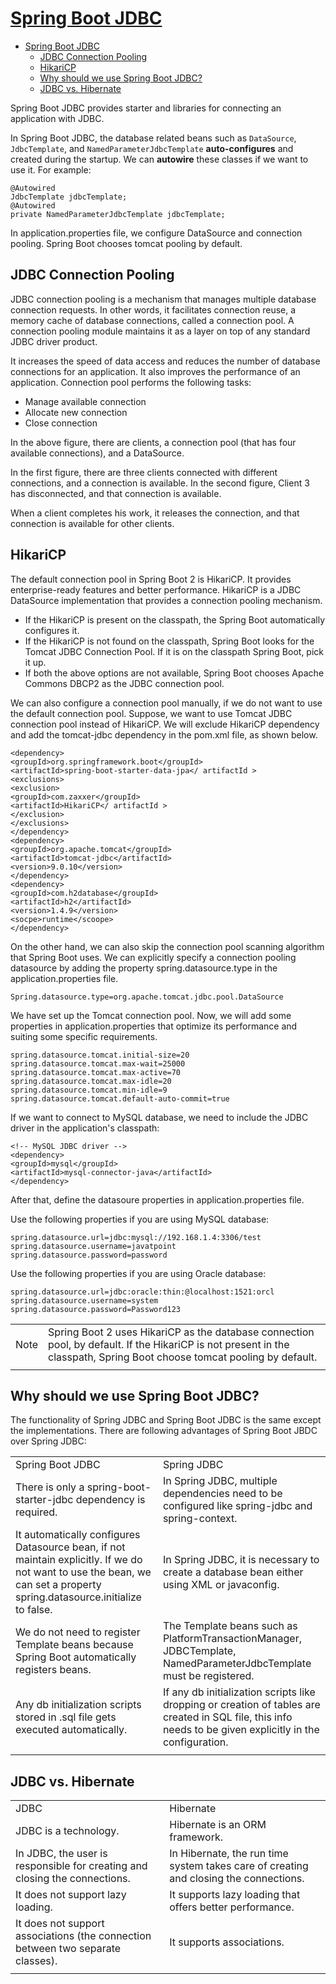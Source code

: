 # [Spring Boot JDBC](https://www.javatpoint.com/spring-boot-jdbc)

- [Spring Boot JDBC](#spring-boot-jdbc)
  - [JDBC Connection Pooling](#jdbc-connection-pooling)
  - [HikariCP](#hikaricp)
  - [Why should we use Spring Boot JDBC?](#why-should-we-use-spring-boot-jdbc)
  - [JDBC vs. Hibernate](#jdbc-vs-hibernate)

Spring Boot JDBC provides starter and libraries for connecting an application with JDBC.

In Spring Boot JDBC, the database related beans such as `DataSource`, `JdbcTemplate`, and `NamedParameterJdbcTemplate` **auto-configures** and created during the startup. We can **autowire** these classes if we want to use it. For example:

    @Autowired  
    JdbcTemplate jdbcTemplate;  
    @Autowired  
    private NamedParameterJdbcTemplate jdbcTemplate;

In application.properties file, we configure DataSource and connection pooling. Spring Boot chooses tomcat pooling by default.

## JDBC Connection Pooling

JDBC connection pooling is a mechanism that manages multiple database connection requests. In other words, it facilitates connection reuse, a memory cache of database connections, called a connection pool. A connection pooling module maintains it as a layer on top of any standard JDBC driver product.

It increases the speed of data access and reduces the number of database connections for an application. It also improves the performance of an application. Connection pool performs the following tasks:

- Manage available connection
- Allocate new connection
- Close connection

In the above figure, there are clients, a connection pool (that has four available connections), and a DataSource.

In the first figure, there are three clients connected with different connections, and a connection is available. In the second figure, Client 3 has disconnected, and that connection is available.

When a client completes his work, it releases the connection, and that connection is available for other clients.

## HikariCP

The default connection pool in Spring Boot 2 is HikariCP. It provides enterprise-ready features and better performance. HikariCP is a JDBC DataSource implementation that provides a connection pooling mechanism.

- If the HikariCP is present on the classpath, the Spring Boot automatically configures it.
- If the HikariCP is not found on the classpath, Spring Boot looks for the Tomcat JDBC Connection Pool. If it is on the classpath Spring Boot, pick it up.
- If both the above options are not available, Spring Boot chooses Apache Commons DBCP2 as the JDBC connection pool.

We can also configure a connection pool manually, if we do not want to use the default connection pool. Suppose, we want to use Tomcat JDBC connection pool instead of HikariCP. We will exclude HikariCP dependency and add the tomcat-jdbc dependency in the pom.xml file, as shown below.

    <dependency>  
    <groupId>org.springframework.boot</groupId>  
    <artifactId>spring-boot-starter-data-jpa</ artifactId >  
    <exclusions>  
    <exclusion>  
    <groupId>com.zaxxer</groupId>  
    <artifactId>HikariCP</ artifactId >  
    </exclusion>  
    </exclusions>  
    </dependency>  
    <dependency>  
    <groupId>org.apache.tomcat</groupId>  
    <artifactId>tomcat-jdbc</artifactId>  
    <version>9.0.10</version>  
    </dependency>  
    <dependency>  
    <groupId>com.h2database</groupId>  
    <artifactId>h2</artifactId>  
    <version>1.4.9</version>  
    <socpe>runtime</scoope>  
    </dependency>  

On the other hand, we can also skip the connection pool scanning algorithm that Spring Boot uses. We can explicitly specify a connection pooling datasource by adding the property spring.datasource.type in the application.properties file.

    Spring.datasource.type=org.apache.tomcat.jdbc.pool.DataSource

We have set up the Tomcat connection pool. Now, we will add some properties in application.properties that optimize its performance and suiting some specific requirements.

    spring.datasource.tomcat.initial-size=20  
    spring.datasource.tomcat.max-wait=25000  
    spring.datasource.tomcat.max-active=70  
    spring.datasource.tomcat.max-idle=20  
    spring.datasource.tomcat.min-idle=9  
    spring.datasource.tomcat.default-auto-commit=true  

If we want to connect to MySQL database, we need to include the JDBC driver in the application's classpath:

    <!-- MySQL JDBC driver -->  
    <dependency>  
    <groupId>mysql</groupId>  
    <artifactId>mysql-connector-java</artifactId>  
    </dependency>

After that, define the datasoure properties in application.properties file.

Use the following properties if you are using MySQL database:

    spring.datasource.url=jdbc:mysql://192.168.1.4:3306/test  
    spring.datasource.username=javatpoint  
    spring.datasource.password=password  

Use the following properties if you are using Oracle database:

    spring.datasource.url=jdbc:oracle:thin:@localhost:1521:orcl  
    spring.datasource.username=system  
    spring.datasource.password=Password123  

|||
|-|-|
Note|Spring Boot 2 uses HikariCP as the database connection pool, by default. If the HikariCP is not present in the classpath, Spring Boot choose tomcat pooling by default.
|||

## Why should we use Spring Boot JDBC?

The functionality of Spring JDBC and Spring Boot JDBC is the same except the implementations. There are following advantages of Spring Boot JBDC over Spring JDBC:

||| 
|-|-| 
Spring Boot JDBC|Spring JDBC
There is only a spring-boot-starter-jdbc dependency is required.|In Spring JDBC, multiple dependencies need to be configured like spring-jdbc and spring-context.
It automatically configures Datasource bean, if not maintain explicitly. If we do not want to use the bean, we can set a property spring.datasource.initialize to false.|In Spring JDBC, it is necessary to create a database bean either using XML or javaconfig.
We do not need to register Template beans because Spring Boot automatically registers beans.|The Template beans such as PlatformTransactionManager, JDBCTemplate, NamedParameterJdbcTemplate must be registered.
Any db initialization scripts stored in .sql file gets executed automatically.|If any db initialization scripts like dropping or creation of tables are created in SQL file, this info needs to be given explicitly in the configuration.
|||

## JDBC vs. Hibernate

|||
|-|-|
JDBC|Hibernate
JDBC is a technology.|Hibernate is an ORM framework.
In JDBC, the user is responsible for creating and closing the connections.|In Hibernate, the run time system takes care of creating and closing the connections.
It does not support lazy loading.|It supports lazy loading that offers better performance.
It does not support associations (the connection between two separate classes).|It supports associations.
|||
